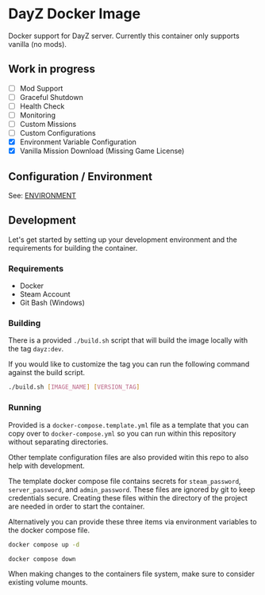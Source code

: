 # DayZ Docker Image

Docker support for DayZ server. Currently this container only supports vanilla (no mods).

## Work in progress

- [ ] Mod Support
- [ ] Graceful Shutdown
- [ ] Health Check
- [ ] Monitoring
- [ ] Custom Missions
- [ ] Custom Configurations
- [x] Environment Variable Configuration
- [x] Vanilla Mission Download (Missing Game License)

## Configuration / Environment

See: [ENVIRONMENT](ENVIRONMENT.md)

## Development

Let's get started by setting up your development environment and the requirements for building the container.

### Requirements

- Docker
- Steam Account
- Git Bash (Windows)

### Building

There is a provided `./build.sh` script that will build the image locally with the tag `dayz:dev`.

If you would like to customize the tag you can run the following command against the build script.

```bash
./build.sh [IMAGE_NAME] [VERSION_TAG]
```

### Running

Provided is a `docker-compose.template.yml` file as a template that you can copy over to `docker-compose.yml` so you can run within this repository without separating directories.

Other template configuration files are also provided witin this repo to also help with development.

The template docker compose file contains secrets for `steam_password`, `server_password`, and `admin_password`. These files are ignored by git to keep credentials secure. Creating these files within the directory of the project are needed in order to start the container.

Alternatively you can provide these three items via environment variables to the docker compose file.

```bash
docker compose up -d
```

```bash
docker compose down
```

When making changes to the containers file system, make sure to consider existing volume mounts. 